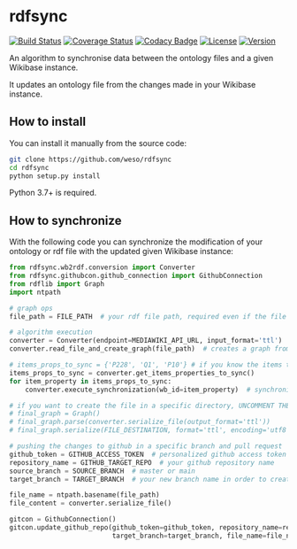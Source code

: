 # rdfsync

[![Build Status](https://travis-ci.com/weso/rdfsync.svg?branch=master)](https://travis-ci.com/github/weso/rdfsync)
[![Coverage Status](https://codecov.io/gh/weso/rdfsync/branch/master/graph/badge.svg)](https://codecov.io/gh/weso/rdfsync)
[![Codacy Badge](https://app.codacy.com/project/badge/Grade/6df235099f9b4dd5816551e6c82d432a)](https://www.codacy.com/gh/weso/rdfsync/dashboard?utm_source=github.com&amp;utm_medium=referral&amp;utm_content=weso/rdfsync&amp;utm_campaign=Badge_Grade)
[![License](https://img.shields.io/github/license/weso/rdfsync)](https://github.com/weso/rdfsync/blob/master/LICENSE)
[![Version](https://img.shields.io/badge/version-0.1.0-blue)](https://github.com/weso/rdfsync)

An algorithm to synchronise data between the ontology files and a given Wikibase instance.

It updates an ontology file from the changes made in your Wikibase instance.

## How to install

You can install it manually from the source code:

```bash
git clone https://github.com/weso/rdfsync
cd rdfsync
python setup.py install
```

Python 3.7+ is required.

## How to synchronize

With the following code you can synchronize the modification of your ontology or rdf file with the updated given
Wikibase instance:

```python
from rdfsync.wb2rdf.conversion import Converter
from rdfsync.githubcon.github_connection import GithubConnection
from rdflib import Graph
import ntpath

# graph ops
file_path = FILE_PATH  # your rdf file path, required even if the file's empty

# algorithm execution
converter = Converter(endpoint=MEDIAWIKI_API_URL, input_format='ttl')  # (http|https)://XXX/w/api.php
converter.read_file_and_create_graph(file_path)  # creates a graph from the rdf file

# items_props_to_sync = {'P228', 'Q1', 'P10'} # if you know the items that changed
items_props_to_sync = converter.get_items_properties_to_sync()
for item_property in items_props_to_sync:
    converter.execute_synchronization(wb_id=item_property)  # synchronization

# if you want to create the file in a specific directory, UNCOMMENT THE FOLLOWING CODE
# final_graph = Graph()
# final_graph.parse(converter.serialize_file(output_format='ttl'))
# final_graph.serialize(FILE_DESTINATION, format='ttl', encoding='utf8')

# pushing the changes to github in a specific branch and pull request
github_token = GITHUB_ACCESS_TOKEN  # personalized github access token
repository_name = GITHUB_TARGET_REPO  # your github repository name
source_branch = SOURCE_BRANCH  # master or main
target_branch = TARGET_BRANCH  # your new branch name in order to create the PR

file_name = ntpath.basename(file_path)
file_content = converter.serialize_file()

gitcon = GithubConnection()
gitcon.update_github_repo(github_token=github_token, repository_name=repository_name, source_branch=source_branch,
                          target_branch=target_branch, file_name=file_name, file_content=file_content)

```


